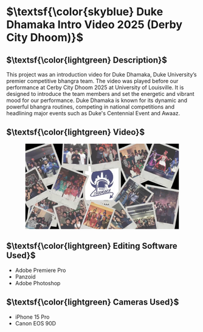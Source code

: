  # $\textsf{\color{skyblue} Duke Dhamaka Intro Video 2025 (Derby City Dhoom)}$

## $\textsf{\color{lightgreen} Description}$
This project was an introduction video for Duke Dhamaka, Duke University’s premier competitive bhangra team. The video was played before our performance at Cerby City Dhoom 2025 at University of Louisville. It is designed to introduce the team members and set the energetic and vibrant mood for our performance. Duke Dhamaka is known for its dynamic and powerful bhangra routines, competing in national competitions and headlining major events such as Duke's Centennial Event and Awaaz.

## $\textsf{\color{lightgreen} Video}$
  <p align="center">
   <a style="text-align: center;" href="https://www.dropbox.com/scl/fi/dyos73eayj9lxkwtwc7nt/dukeIntroVideo_2025_DCD.mov?rlkey=liqpcokrolax8bfe8a4s1e5sg&st=ls6zsryn&dl=0">
    <img src="thumbnail.png" width="80%">
  </a>
  </p>


## $\textsf{\color{lightgreen} Editing Software Used}$
- Adobe Premiere Pro
- Panzoid
- Adobe Photoshop

## $\textsf{\color{lightgreen} Cameras Used}$
- iPhone 15 Pro
- Canon EOS 90D
